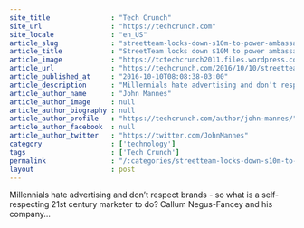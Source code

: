 ```yaml
---
site_title               : "Tech Crunch"
site_url                 : "https://techcrunch.com"
site_locale              : "en_US"
article_slug             : "streetteam-locks-down-s10m-to-power-ambassador-programs-for-brands"
article_title            : "StreetTeam locks down $10M to power ambassador programs for brands"
article_image            : "https://tctechcrunch2011.files.wordpress.com/2016/10/instagram_latitude-01-1.jpg?w=764&h=400&crop=1"
article_url              : "https://techcrunch.com/2016/10/10/streetteam-locks-down-10m-to-power-ambassador-programs-for-brands/"
article_published_at     : "2016-10-10T08:08:38-03:00"
article_description      : "Millennials hate advertising and don’t respect brands - so what is a self-respecting 21st century marketer to do? Callum Negus-Fancey and his company..."
article_author_name      : "John Mannes"
article_author_image     : null
article_author_biography : null
article_author_profile   : "https://techcrunch.com/author/john-mannes/"
article_author_facebook  : null
article_author_twitter   : "https://twitter.com/JohnMannes"
category                 : ['technology']
tags                     : ['Tech Crunch']
permalink                : "/:categories/streetteam-locks-down-s10m-to-power-ambassador-programs-for-brands/"
layout                   : post
---
```


Millennials hate advertising and don’t respect brands - so what is a self-respecting 21st century marketer to do? Callum Negus-Fancey and his company...
